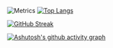 <!--
**chrisz2zz/chrisz2zz** is a ✨ _special_ ✨ repository because its `README.md` (this file) appears on your GitHub profile.

Here are some ideas to get you started:

- 🔭 I’m currently working on ...
- 🌱 I’m currently learning ...
- 👯 I’m looking to collaborate on ...
- 🤔 I’m looking for help with ...
- 💬 Ask me about ...
- 📫 How to reach me: ...
- 😄 Pronouns: ...
- ⚡ Fun fact: ...
-->
![Metrics](https://metrics.lecoq.io/chrisz2zz?template=classic&base=header%2C%20activity%2C%20community%2C%20repositories%2C%20metadata&base.indepth=false&base.hireable=false&base.skip=false&config.timezone=Asia%2FShanghai)
[![Top Langs](https://github-readme-stats.vercel.app/api/top-langs/?username=chrisz2zz)](https://github.com/anuraghazra/github-readme-stats)


[![GitHub Streak](https://streak-stats.demolab.com/?user=chrisz2zz)](https://git.io/streak-stats)


[![Ashutosh's github activity graph](https://github-readme-activity-graph.vercel.app/graph?username=chrisz2zz&theme=xcode)](https://github.com/ashutosh00710/github-readme-activity-graph)
